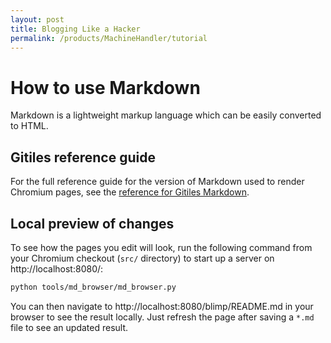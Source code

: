 ```yaml
---
layout: post
title: Blogging Like a Hacker
permalink: /products/MachineHandler/tutorial
---
```

# How to use Markdown

Markdown is a lightweight markup language which can be easily converted to
HTML.

## Gitiles reference guide

For the full reference guide for the version of Markdown used to render Chromium
pages, see the [reference for Gitiles Markdown][gtref].

## Local preview of changes

To see how the pages you edit will look, run the following command from your
Chromium checkout (`src/` directory) to start up a server on
http://localhost:8080/:

```bash
python tools/md_browser/md_browser.py
```

You can then navigate to http://localhost:8080/blimp/README.md
in your browser to see the result locally. Just refresh the page after saving
a `*.md` file to see an updated result.

[gtref]: https://gerrit.googlesource.com/gitiles/+/master/Documentation/markdown.md
